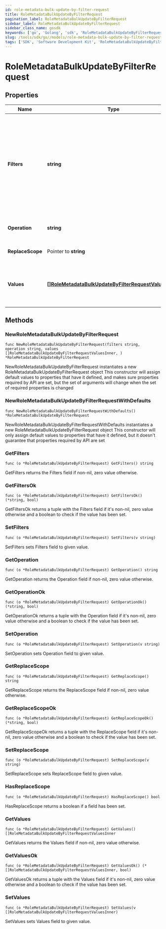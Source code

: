 ```yaml
---
id: role-metadata-bulk-update-by-filter-request
title: RoleMetadataBulkUpdateByFilterRequest
pagination_label: RoleMetadataBulkUpdateByFilterRequest
sidebar_label: RoleMetadataBulkUpdateByFilterRequest
sidebar_class_name: gosdk
keywords: ['go', 'Golang', 'sdk', 'RoleMetadataBulkUpdateByFilterRequest', 'RoleMetadataBulkUpdateByFilterRequest'] 
slug: /tools/sdk/go//models/role-metadata-bulk-update-by-filter-request
tags: ['SDK', 'Software Development Kit', 'RoleMetadataBulkUpdateByFilterRequest', 'RoleMetadataBulkUpdateByFilterRequest']
---
```


# RoleMetadataBulkUpdateByFilterRequest

## Properties

Name | Type | Description | Notes
------------ | ------------- | ------------- | -------------
**Filters** | **string** | Filtering is supported for the following fields and operators:  **id** : *eq, in*  **name** : *eq, sw*  **created** : *gt, lt, ge, le*  **modified** : *gt, lt, ge, le*  **owner.id** : *eq, in*  **requestable** : *eq* | 
**Operation** | **string** | The operation to be performed | 
**ReplaceScope** | Pointer to **string** | The choice of update scope. | [optional] 
**Values** | [**[]RoleMetadataBulkUpdateByFilterRequestValuesInner**](role-metadata-bulk-update-by-filter-request-values-inner) | The metadata to be updated, including attribute key and value. | 

## Methods

### NewRoleMetadataBulkUpdateByFilterRequest

`func NewRoleMetadataBulkUpdateByFilterRequest(filters string, operation string, values []RoleMetadataBulkUpdateByFilterRequestValuesInner, ) *RoleMetadataBulkUpdateByFilterRequest`

NewRoleMetadataBulkUpdateByFilterRequest instantiates a new RoleMetadataBulkUpdateByFilterRequest object
This constructor will assign default values to properties that have it defined,
and makes sure properties required by API are set, but the set of arguments
will change when the set of required properties is changed

### NewRoleMetadataBulkUpdateByFilterRequestWithDefaults

`func NewRoleMetadataBulkUpdateByFilterRequestWithDefaults() *RoleMetadataBulkUpdateByFilterRequest`

NewRoleMetadataBulkUpdateByFilterRequestWithDefaults instantiates a new RoleMetadataBulkUpdateByFilterRequest object
This constructor will only assign default values to properties that have it defined,
but it doesn't guarantee that properties required by API are set

### GetFilters

`func (o *RoleMetadataBulkUpdateByFilterRequest) GetFilters() string`

GetFilters returns the Filters field if non-nil, zero value otherwise.

### GetFiltersOk

`func (o *RoleMetadataBulkUpdateByFilterRequest) GetFiltersOk() (*string, bool)`

GetFiltersOk returns a tuple with the Filters field if it's non-nil, zero value otherwise
and a boolean to check if the value has been set.

### SetFilters

`func (o *RoleMetadataBulkUpdateByFilterRequest) SetFilters(v string)`

SetFilters sets Filters field to given value.


### GetOperation

`func (o *RoleMetadataBulkUpdateByFilterRequest) GetOperation() string`

GetOperation returns the Operation field if non-nil, zero value otherwise.

### GetOperationOk

`func (o *RoleMetadataBulkUpdateByFilterRequest) GetOperationOk() (*string, bool)`

GetOperationOk returns a tuple with the Operation field if it's non-nil, zero value otherwise
and a boolean to check if the value has been set.

### SetOperation

`func (o *RoleMetadataBulkUpdateByFilterRequest) SetOperation(v string)`

SetOperation sets Operation field to given value.


### GetReplaceScope

`func (o *RoleMetadataBulkUpdateByFilterRequest) GetReplaceScope() string`

GetReplaceScope returns the ReplaceScope field if non-nil, zero value otherwise.

### GetReplaceScopeOk

`func (o *RoleMetadataBulkUpdateByFilterRequest) GetReplaceScopeOk() (*string, bool)`

GetReplaceScopeOk returns a tuple with the ReplaceScope field if it's non-nil, zero value otherwise
and a boolean to check if the value has been set.

### SetReplaceScope

`func (o *RoleMetadataBulkUpdateByFilterRequest) SetReplaceScope(v string)`

SetReplaceScope sets ReplaceScope field to given value.

### HasReplaceScope

`func (o *RoleMetadataBulkUpdateByFilterRequest) HasReplaceScope() bool`

HasReplaceScope returns a boolean if a field has been set.

### GetValues

`func (o *RoleMetadataBulkUpdateByFilterRequest) GetValues() []RoleMetadataBulkUpdateByFilterRequestValuesInner`

GetValues returns the Values field if non-nil, zero value otherwise.

### GetValuesOk

`func (o *RoleMetadataBulkUpdateByFilterRequest) GetValuesOk() (*[]RoleMetadataBulkUpdateByFilterRequestValuesInner, bool)`

GetValuesOk returns a tuple with the Values field if it's non-nil, zero value otherwise
and a boolean to check if the value has been set.

### SetValues

`func (o *RoleMetadataBulkUpdateByFilterRequest) SetValues(v []RoleMetadataBulkUpdateByFilterRequestValuesInner)`

SetValues sets Values field to given value.



